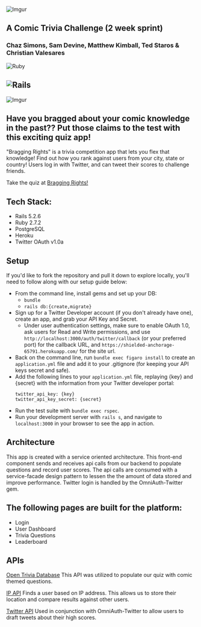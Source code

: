 ![Imgur](https://i.imgur.com/lq0RgRC.png)

A Comic Trivia Challenge (2 week sprint)
----------------------------------------
### Chaz Simons, Sam Devine, Matthew Kimball, Ted Staros & Christian Valesares


![Ruby](https://img.shields.io/badge/Ruby-v2.7.2-red)

![Rails](https://img.shields.io/badge/Rails-v5.2.6-red)
---

![Imgur](https://i.imgur.com/q7ICv3F.png)

## Have you bragged about your comic knowledge in the past?? Put those claims to the test with this exciting quiz app!

"Bragging Rights" is a trivia competition app that lets you flex that knowledge! Find out how you rank against users from your city, state or country! Users log in with Twitter, and can tweet their scores to challenge friends. 

Take the quiz at [Bragging Rights!](https://shielded-anchorage-65791.herokuapp.com)

## Tech Stack:
- Rails 5.2.6
- Ruby 2.7.2
- PostgreSQL
- Heroku
- Twitter OAuth v1.0a

## Setup

If you'd like to fork the repository and pull it down to explore locally, you'll need to follow along with our setup guide below:

* From the command line, install gems and set up your DB:
    * `bundle`
    * `rails db:{create,migrate}`
* Sign up for a Twitter Developer account (if you don't already have one), create an app, and grab your API Key and Secret.
    * Under user authentication settings, make sure to enable OAuth 1.0, ask users for Read and Write permissions, and use `http://localhost:3000/auth/twitter/callback` (or your preferred port) for the callback URL, and `https://shielded-anchorage-65791.herokuapp.com/` for the site url.
* Back on the command line, run `bundle exec figaro install` to create an `application.yml` file and add it to your .gitignore (for keeping your API keys secret and safe).
* Add the following lines to your `application.yml` file, replaying {key} and {secret} with the information from your Twitter developer portal:
   ```
   twitter_api_key: {key}
   twitter_api_key_secret: {secret}
   ```
* Run the test suite with `bundle exec rspec`.
* Run your development server with `rails s`, and navigate to `localhost:3000` in your browser to see the app in action.

## Architecture
This app is created with a service oriented architecture. This front-end component sends and receives api calls from our backend to populate questions and record user scores.
The api calls are consumed with a service-facade design pattern to lessen the the amount of data stored and improve performance.
Twitter login is handled by the OmniAuth-Twitter gem.

## The following pages are built for the platform:
- Login
- User Dashboard
- Trivia Questions
- Leaderboard

## APIs

[Open Trivia Database](https://opentdb.com/)
This API was utilized to populate our quiz with comic themed questions.

[IP API](https://ip-api.com/)
Finds a user based on IP address. This allows us to store their location and compare results against other users.

[Twitter API](https://developer.twitter.com/en)
Used in conjunction with OmniAuth-Twitter to allow users to draft tweets about their high scores.
<!-- Potentially add links to the APIs we are using or move the description to this section -->
